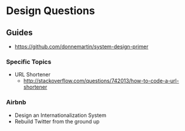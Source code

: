 Design Questions
==

## Guides

- https://github.com/donnemartin/system-design-primer

### Specific Topics

- URL Shortener
  - http://stackoverflow.com/questions/742013/how-to-code-a-url-shortener

### Airbnb

- Design an Internationalization System
- Rebuild Twitter from the ground up

